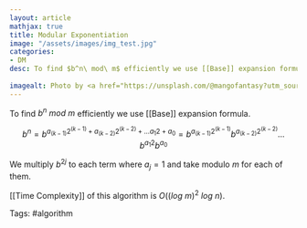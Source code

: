 ```yaml
---
layout: article
mathjax: true
title: Modular Exponentiation
image: "/assets/images/img_test.jpg"
categories:
- DM
desc: To find $b^n\ mod\ m$ efficiently we use [[Base]] expansion formula.
 
imagealt: Photo by <a href="https://unsplash.com/@mangofantasy?utm_source=unsplash&utm_medium=referral&utm_content=creditCopyText">Tim Johnson</a> on <a href="https://unsplash.com/s/photos/logic?utm_source=unsplash&utm_medium=referral&utm_content=creditCopyText">Unsplash</a>
---
```

To find $b^n\ mod\ m$ efficiently we use [[Base]] expansion formula.

$$b^n = b^{a_{(k-1)}2^{(k-1)} + a_{(k-2)}2^{(k-2)} + \dots a_{1}2 + a_0} = b^{a_{(k-1)}2^{(k-1)}} b^{a_{(k-2)}2^{(k-2)}} \dots b^{a_1 2} b^{a_0}$$

We multiply $b^{2j}$ to each term where $a_j=1$ and take modulo $m$ for each of them.

[[Time Complexity]] of this algorithm is $O((log\ m)^2\ log\ n)$.

Tags: #algorithm 